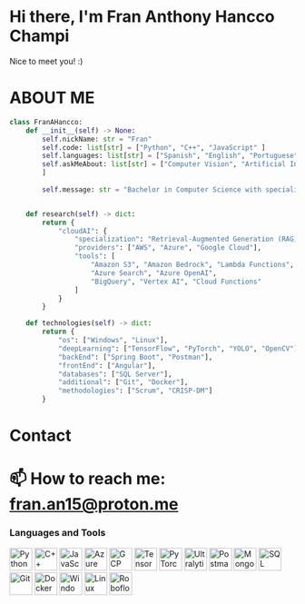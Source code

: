 # Hi there, I'm Fran Anthony Hancco Champi
Nice to meet you! :)

# ABOUT ME
```python
class FranAHancco:
    def __init__(self) -> None:
        self.nickName: str = "Fran"
        self.code: list[str] = ["Python", "C++", "JavaScript" ]
        self.languages: list[str] = ["Spanish", "English", "Portuguese"]
        self.askMeAbout: list[str] = ["Computer Vision", "Artificial Intelligence", "Cloud Services", "Deep Learning", "Research"
        ]
        
        self.message: str = "Bachelor in Computer Science with specialization in Computer Vision, and Cloud-based AI solutions."


    def research(self) -> dict:
        return {
            "cloudAI": {
                "specialization": "Retrieval-Augmented Generation (RAG)",
                "providers": ["AWS", "Azure", "Google Cloud"],
                "tools": [
                    "Amazon S3", "Amazon Bedrock", "Lambda Functions",
                    "Azure Search", "Azure OpenAI",
                    "BigQuery", "Vertex AI", "Cloud Functions"
                ]
            }
        }

    def technologies(self) -> dict:
        return {
            "os": ["Windows", "Linux"],
            "deepLearning": ["TensorFlow", "PyTorch", "YOLO", "OpenCV"],
            "backEnd": ["Spring Boot", "Postman"],
            "frontEnd": ["Angular"],
            "databases": ["SQL Server"],
            "additional": ["Git", "Docker"],
            "methodologies": ["Scrum", "CRISP-DM"]
        }

```




# Contact
# 📫 How to reach me: fran.an15@proton.me


### Languages and Tools

<p align="left">
  <!-- Lenguajes -->
  <img src="https://cdn.jsdelivr.net/gh/devicons/devicon/icons/python/python-original.svg" alt="Python" width="40" height="40"/>
  <img src="https://cdn.jsdelivr.net/gh/devicons/devicon/icons/cplusplus/cplusplus-original.svg" alt="C++" width="40" height="40"/>
  <img src="https://cdn.jsdelivr.net/gh/devicons/devicon/icons/javascript/javascript-original.svg" alt="JavaScript" width="40" height="40"/>

  <!-- Cloud & AWS específicos -->
  <!-- Otros Clouds -->
  <img src="https://cdn.jsdelivr.net/gh/devicons/devicon/icons/azure/azure-original.svg" alt="Azure" width="40" height="40"/>
  <img src="https://cdn.jsdelivr.net/gh/devicons/devicon/icons/googlecloud/googlecloud-original.svg" alt="GCP" width="40" height="40"/>

  <!-- Deep Learning / IA -->
  <img src="https://cdn.jsdelivr.net/gh/devicons/devicon/icons/tensorflow/tensorflow-original.svg" alt="TensorFlow" width="40" height="40"/>
  <img src="https://cdn.jsdelivr.net/gh/devicons/devicon/icons/pytorch/pytorch-original.svg" alt="PyTorch" width="40" height="40"/>
  <img src="https://cdn.simpleicons.org/ultralytics/042AFF" alt="Ultralytics" width="40" height="40"/>

  <!-- Herramientas / APIs -->
  <img src="https://cdn.simpleicons.org/postman/FF6C37" alt="Postman" width="40" height="40"/>

  <!-- Bases de datos -->
  <img src="https://cdn.jsdelivr.net/gh/devicons/devicon/icons/mongodb/mongodb-original.svg" alt="MongoDB" width="40" height="40"/>
  <img src="https://cdn.jsdelivr.net/gh/devicons/devicon/icons/microsoftsqlserver/microsoftsqlserver-plain.svg" alt="SQL Server" width="40" height="40"/>

  <!-- Extras -->
  <img src="https://cdn.jsdelivr.net/gh/devicons/devicon/icons/git/git-original.svg" alt="Git" width="40" height="40"/>
  <img src="https://cdn.jsdelivr.net/gh/devicons/devicon/icons/docker/docker-original.svg" alt="Docker" width="40" height="40"/>

  <!-- Sistemas Operativos -->
  <img src="https://cdn.jsdelivr.net/gh/devicons/devicon/icons/windows8/windows8-original.svg" alt="Windows" width="40" height="40"/>
  <img src="https://cdn.jsdelivr.net/gh/devicons/devicon/icons/linux/linux-original.svg" alt="Linux" width="40" height="40"/>

  <!-- Roboflow -->
  <img src="https://cdn.simpleicons.org/roboflow/00C4CC" alt="Roboflow" width="40" height="40"/>
</p>


